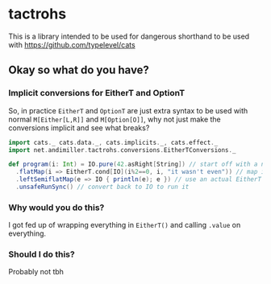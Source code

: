 # tactrohs

This is a library intended to be used for dangerous shorthand to be used with https://github.com/typelevel/cats

## Okay so what do you have?

### Implicit conversions for EitherT and OptionT

So, in practice `EitherT` and `OptionT` are just extra syntax to be used with normal `M[Either[L,R]]` and `M[Option[O]]`, why not just make the conversions implicit and see what breaks?

```scala
import cats._ cats.data._, cats.implicits._, cats.effect._
import net.andimiller.tactrohs.conversions.EitherTConversions._

def program(i: Int) = IO.pure(42.asRight[String]) // start off with a normal IO
  .flatMap(i => EitherT.cond[IO](i%2==0, i, "it wasn't even")) // map it into an EitherT, which gets converted back to IO
  .leftSemiflatMap(e => IO { println(e); e }) // use an actual EitherT method and get an EitherT
  .unsafeRunSync() // convert back to IO to run it
```

### Why would you do this?

I got fed up of wrapping everything in `EitherT()` and calling `.value` on everything.

### Should I do this?

Probably not tbh
